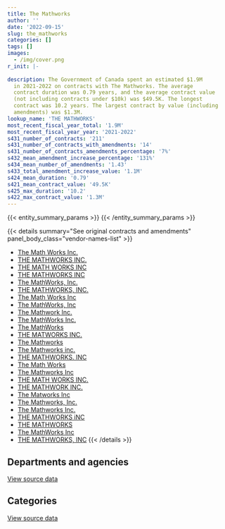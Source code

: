 ```yaml
---
title: The Mathworks
author: ''
date: '2022-09-15'
slug: the_mathworks
categories: []
tags: []
images:
  - /img/cover.png
r_init: |-
  
description: The Government of Canada spent an estimated $1.9M
  in 2021-2022 on contracts with The Mathworks. The average
  contract duration was 0.79 years, and the average contract value
  (not including contracts under $10k) was $49.5K. The longest
  contract was 10.2 years. The largest contract by value (including
  amendments) was $1.3M.
lookup_name: 'THE MATHWORKS'
most_recent_fiscal_year_total: '1.9M'
most_recent_fiscal_year_year: '2021-2022'
s431_number_of_contracts: '211'
s431_number_of_contracts_with_amendments: '14'
s431_number_of_contracts_amendments_percentage: '7%'
s432_mean_amendment_increase_percentage: '131%'
s434_mean_number_of_amendments: '1.43'
s433_total_amendment_increase_value: '1.1M'
s424_mean_duration: '0.79'
s421_mean_contract_value: '49.5K'
s425_max_duration: '10.2'
s422_max_contract_value: '1.3M'
---
```


<script src="/rmarkdown-libs/htmlwidgets/htmlwidgets.js"></script>
<link href="/rmarkdown-libs/datatables-css/datatables-crosstalk.css" rel="stylesheet" />
<script src="/rmarkdown-libs/datatables-binding/datatables.js"></script>
<script src="/rmarkdown-libs/jquery/jquery-3.6.0.min.js"></script>
<link href="/rmarkdown-libs/dt-core-bootstrap/css/dataTables.bootstrap.min.css" rel="stylesheet" />
<link href="/rmarkdown-libs/dt-core-bootstrap/css/dataTables.bootstrap.extra.css" rel="stylesheet" />
<script src="/rmarkdown-libs/dt-core-bootstrap/js/jquery.dataTables.min.js"></script>
<script src="/rmarkdown-libs/dt-core-bootstrap/js/dataTables.bootstrap.min.js"></script>
<link href="/rmarkdown-libs/crosstalk/css/crosstalk.min.css" rel="stylesheet" />
<script src="/rmarkdown-libs/crosstalk/js/crosstalk.min.js"></script>
<script src="/rmarkdown-libs/htmlwidgets/htmlwidgets.js"></script>
<link href="/rmarkdown-libs/datatables-css/datatables-crosstalk.css" rel="stylesheet" />
<script src="/rmarkdown-libs/datatables-binding/datatables.js"></script>
<script src="/rmarkdown-libs/jquery/jquery-3.6.0.min.js"></script>
<link href="/rmarkdown-libs/dt-core-bootstrap/css/dataTables.bootstrap.min.css" rel="stylesheet" />
<link href="/rmarkdown-libs/dt-core-bootstrap/css/dataTables.bootstrap.extra.css" rel="stylesheet" />
<script src="/rmarkdown-libs/dt-core-bootstrap/js/jquery.dataTables.min.js"></script>
<script src="/rmarkdown-libs/dt-core-bootstrap/js/dataTables.bootstrap.min.js"></script>
<link href="/rmarkdown-libs/crosstalk/css/crosstalk.min.css" rel="stylesheet" />
<script src="/rmarkdown-libs/crosstalk/js/crosstalk.min.js"></script>

{{< entity_summary_params >}}
{{< /entity_summary_params >}}

{{< details summary="See original contracts and amendments" panel_body_class="vendor-names-list" >}}
- [The Math Works Inc.](https://search.open.canada.ca/en/ct/?sort=contract_value_f%20desc&page=1&search_text=%22The%20Math%20Works%20Inc.%22)
- [THE MATHWORKS INC.](https://search.open.canada.ca/en/ct/?sort=contract_value_f%20desc&page=1&search_text=%22THE%20MATHWORKS%20INC.%22)
- [THE MATH WORKS INC](https://search.open.canada.ca/en/ct/?sort=contract_value_f%20desc&page=1&search_text=%22THE%20MATH%20WORKS%20INC%22)
- [THE MATHWORKS INC](https://search.open.canada.ca/en/ct/?sort=contract_value_f%20desc&page=1&search_text=%22THE%20MATHWORKS%20INC%22)
- [The MathWorks, Inc.](https://search.open.canada.ca/en/ct/?sort=contract_value_f%20desc&page=1&search_text=%22The%20MathWorks%2c%20Inc.%22)
- [THE MATHWORKS, INC.](https://search.open.canada.ca/en/ct/?sort=contract_value_f%20desc&page=1&search_text=%22THE%20MATHWORKS%2c%20INC.%22)
- [The Math Works Inc](https://search.open.canada.ca/en/ct/?sort=contract_value_f%20desc&page=1&search_text=%22The%20Math%20Works%20Inc%22)
- [The MathWorks, Inc](https://search.open.canada.ca/en/ct/?sort=contract_value_f%20desc&page=1&search_text=%22The%20MathWorks%2c%20Inc%22)
- [The Mathwork Inc.](https://search.open.canada.ca/en/ct/?sort=contract_value_f%20desc&page=1&search_text=%22The%20Mathwork%20Inc.%22)
- [The MathWorks Inc.](https://search.open.canada.ca/en/ct/?sort=contract_value_f%20desc&page=1&search_text=%22The%20MathWorks%20Inc.%22)
- [The MathWorks](https://search.open.canada.ca/en/ct/?sort=contract_value_f%20desc&page=1&search_text=%22The%20MathWorks%22)
- [THE MATWORKS INC.](https://search.open.canada.ca/en/ct/?sort=contract_value_f%20desc&page=1&search_text=%22THE%20MATWORKS%20INC.%22)
- [The Mathworks](https://search.open.canada.ca/en/ct/?sort=contract_value_f%20desc&page=1&search_text=%22The%20Mathworks%22)
- [The Mathworks inc.](https://search.open.canada.ca/en/ct/?sort=contract_value_f%20desc&page=1&search_text=%22The%20Mathworks%20inc.%22)
- [THE MATHWORKS. INC](https://search.open.canada.ca/en/ct/?sort=contract_value_f%20desc&page=1&search_text=%22THE%20MATHWORKS.%20INC%22)
- [The Math Works](https://search.open.canada.ca/en/ct/?sort=contract_value_f%20desc&page=1&search_text=%22The%20Math%20Works%22)
- [The Mathworks Inc](https://search.open.canada.ca/en/ct/?sort=contract_value_f%20desc&page=1&search_text=%22The%20Mathworks%20Inc%22)
- [THE MATH WORKS INC.](https://search.open.canada.ca/en/ct/?sort=contract_value_f%20desc&page=1&search_text=%22THE%20MATH%20WORKS%20INC.%22)
- [THE MATHWORK INC.](https://search.open.canada.ca/en/ct/?sort=contract_value_f%20desc&page=1&search_text=%22THE%20MATHWORK%20INC.%22)
- [The Matworks Inc](https://search.open.canada.ca/en/ct/?sort=contract_value_f%20desc&page=1&search_text=%22The%20Matworks%20Inc%22)
- [The Mathworks, Inc.](https://search.open.canada.ca/en/ct/?sort=contract_value_f%20desc&page=1&search_text=%22The%20Mathworks%2c%20Inc.%22)
- [The Mathworks Inc.](https://search.open.canada.ca/en/ct/?sort=contract_value_f%20desc&page=1&search_text=%22The%20Mathworks%20Inc.%22)
- [THE MATHWORKS iNC](https://search.open.canada.ca/en/ct/?sort=contract_value_f%20desc&page=1&search_text=%22THE%20MATHWORKS%20iNC%22)
- [THE MATHWORKS](https://search.open.canada.ca/en/ct/?sort=contract_value_f%20desc&page=1&search_text=%22THE%20MATHWORKS%22)
- [The MathWorks Inc](https://search.open.canada.ca/en/ct/?sort=contract_value_f%20desc&page=1&search_text=%22The%20MathWorks%20Inc%22)
- [THE MATHWORKS, INC](https://search.open.canada.ca/en/ct/?sort=contract_value_f%20desc&page=1&search_text=%22THE%20MATHWORKS%2c%20INC%22)
{{< /details >}}

## Departments and agencies

<div id="htmlwidget-1" style="width:100%;height:auto;" class="datatables html-widget"></div>
<script type="application/json" data-for="htmlwidget-1">{"x":{"style":"bootstrap","filter":"none","vertical":false,"data":[["<a href=\"/departments/aafc-aac/\">Agriculture and Agri-Food Canada<\/a>","<a href=\"/departments/csa-asc/\">Canadian Space Agency<\/a>","<a href=\"/departments/dfo-mpo/\">Fisheries and Oceans Canada<\/a>","<a href=\"/departments/dnd-mdn/\">National Defence<\/a>","<a href=\"/departments/ec/\">Environment and Climate Change Canada<\/a>","<a href=\"/departments/esdc-edsc/\">Employment and Social Development Canada<\/a>","<a href=\"/departments/fin/\">Department of Finance Canada<\/a>","<a href=\"/departments/ic/\">Innovation, Science and Economic Development Canada<\/a>","<a href=\"/departments/nrc-cnrc/\">National Research Council Canada<\/a>","<a href=\"/departments/nrcan-rncan/\">Natural Resources Canada<\/a>","<a href=\"/departments/osfi-bsif/\">Office of the Superintendent of Financial Institutions Canada<\/a>","<a href=\"/departments/rcmp-grc/\">Royal Canadian Mounted Police<\/a>","<a href=\"/departments/ssc-spc/\">Shared Services Canada<\/a>"],[16031.18,224328.48,193767.66,725997.3,50025.97,null,16798.91,11295.59,296211.83,54494.57,36151.39,null,95900.05],[10132.22,185277.74,373933.69,1224487.32,46223.72,null,null,null,356011.12,206369.71,12754.33,16580.93,66356.9],[null,48278.11,null,441355.89,132998.28,177349.53,null,15390.8,569383.31,178493.25,12107.73,null,74156.99],[21617.68,99499.78,594874.86,590954.2,61888.45,51332.81,null,36018.96,336388.54,111918.01,null,null,null]],"container":"<table class=\"table table-striped table-hover row-border order-column display\">\n  <thead>\n    <tr>\n      <th>Department<\/th>\n      <th>2018-2019<\/th>\n      <th>2019-2020<\/th>\n      <th>2020-2021<\/th>\n      <th>2021-2022<\/th>\n    <\/tr>\n  <\/thead>\n<\/table>","options":{"order":[[4,"desc"]],"pageLength":10,"autoWidth":true,"columnDefs":[{"targets":1,"render":"function(data, type, row, meta) {\n    return type !== 'display' ? data : DTWidget.formatCurrency(data, \"$\", 2, 3, \",\", \".\", true, null);\n  }"},{"targets":2,"render":"function(data, type, row, meta) {\n    return type !== 'display' ? data : DTWidget.formatCurrency(data, \"$\", 2, 3, \",\", \".\", true, null);\n  }"},{"targets":3,"render":"function(data, type, row, meta) {\n    return type !== 'display' ? data : DTWidget.formatCurrency(data, \"$\", 2, 3, \",\", \".\", true, null);\n  }"},{"targets":4,"render":"function(data, type, row, meta) {\n    return type !== 'display' ? data : DTWidget.formatCurrency(data, \"$\", 2, 3, \",\", \".\", true, null);\n  }"},{"width":"16%","targets":[1,2,3,4]},{"className":"dt-right","targets":[1,2,3,4]}],"orderClasses":false}},"evals":["options.columnDefs.0.render","options.columnDefs.1.render","options.columnDefs.2.render","options.columnDefs.3.render"],"jsHooks":[]}</script>
<p class="text-right">
<a href="https://github.com/GoC-Spending/contracts-data/tree/main/data/out/vendors/the_mathworks/summary_by_fiscal_year_by_department.csv" class="source-data-link btn btn-link">View source data</a>
</p>

## Categories

<div id="htmlwidget-2" style="width:100%;height:auto;" class="datatables html-widget"></div>
<script type="application/json" data-for="htmlwidget-2">{"x":{"style":"bootstrap","filter":"none","vertical":false,"data":[["<a href=\"/categories/other/\">(Other)<\/a>","<a href=\"/categories/defence/\">Defence<\/a>","<a href=\"/categories/information_technology/\">Information technology<\/a>"],[null,725997.3,995005.63],[10628.08,1224487.32,1263012.29],[null,441355.89,1208158],[null,590954.2,1313539.1]],"container":"<table class=\"table table-striped table-hover row-border order-column display\">\n  <thead>\n    <tr>\n      <th>Category<\/th>\n      <th>2018-2019<\/th>\n      <th>2019-2020<\/th>\n      <th>2020-2021<\/th>\n      <th>2021-2022<\/th>\n    <\/tr>\n  <\/thead>\n<\/table>","options":{"order":[[4,"desc"]],"dom":"t","pageLength":30,"autoWidth":true,"columnDefs":[{"targets":1,"render":"function(data, type, row, meta) {\n    return type !== 'display' ? data : DTWidget.formatCurrency(data, \"$\", 2, 3, \",\", \".\", true, null);\n  }"},{"targets":2,"render":"function(data, type, row, meta) {\n    return type !== 'display' ? data : DTWidget.formatCurrency(data, \"$\", 2, 3, \",\", \".\", true, null);\n  }"},{"targets":3,"render":"function(data, type, row, meta) {\n    return type !== 'display' ? data : DTWidget.formatCurrency(data, \"$\", 2, 3, \",\", \".\", true, null);\n  }"},{"targets":4,"render":"function(data, type, row, meta) {\n    return type !== 'display' ? data : DTWidget.formatCurrency(data, \"$\", 2, 3, \",\", \".\", true, null);\n  }"},{"width":"16%","targets":[1,2,3,4]},{"className":"dt-right","targets":[1,2,3,4]}],"orderClasses":false,"lengthMenu":[10,25,30,50,100]}},"evals":["options.columnDefs.0.render","options.columnDefs.1.render","options.columnDefs.2.render","options.columnDefs.3.render"],"jsHooks":[]}</script>
<p class="text-right">
<a href="https://github.com/GoC-Spending/contracts-data/tree/main/data/out/vendors/the_mathworks/summary_by_fiscal_year_by_category.csv" class="source-data-link btn btn-link">View source data</a>
</p>
